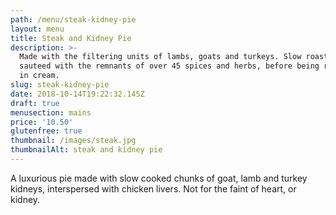 ```yaml
---
path: /menu/steak-kidney-pie
layout: menu
title: Steak and Kidney Pie
description: >-
  Made with the filtering units of lambs, goats and turkeys. Slow roasted, then
  sauteed with the remnants of over 45 spices and herbs, before being rendered
  in cream.
slug: steak-kidney-pie
date: 2018-10-14T19:22:32.145Z
draft: true
menusection: mains
price: '10.50'
glutenfree: true
thumbnail: /images/steak.jpg
thumbnailAlt: steak and kidney pie
---
```

A luxurious pie made with slow cooked chunks of goat, lamb and turkey kidneys, interspersed with chicken livers. Not for the faint of heart, or kidney.
